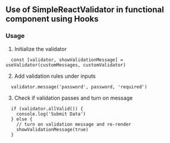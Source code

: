 ## Use of SimpleReactValidator in functional component using Hooks

### Usage
1. Initialize the validator
```
  const [validator, showValidationMessage] = useValidator(customMessages, customValidator)
```

2. Add validation rules under inputs
```
  validator.message('password', password, 'required')
```

3. Check if validation passes and turn on message
```
  if (validator.allValid()) {
    console.log('Submit Data')
  } else {
    // turn on validation message and re-render
    showValidationMessage(true)
  }
```